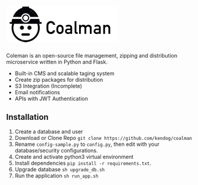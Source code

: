 ![Coalman](https://github.com/kendog/coalman/blob/master/application/static/images/logo-medium.png)
=========

Coleman is an open-source file management, zipping and distribution microservice written in Python and Flask.

* Built-in CMS and scalable taging system
* Create zip packages for distribution
* S3 Integration (Incomplete)
* Email notifications
* APIs with JWT Authentication


Installation
------------
1. Create a database and user
2. Download or Clone Repo `git clone https://github.com/kendog/coalman`
3. Rename `config-sample.py` to `config.py`, then edit with your database/security configurations.
4. Create and activate python3 virtual environment
5. Install dependencies `pip install -r requirements.txt`.
6. Upgrade database `sh upgrade_db.sh`
7. Run the application `sh run_app.sh`
